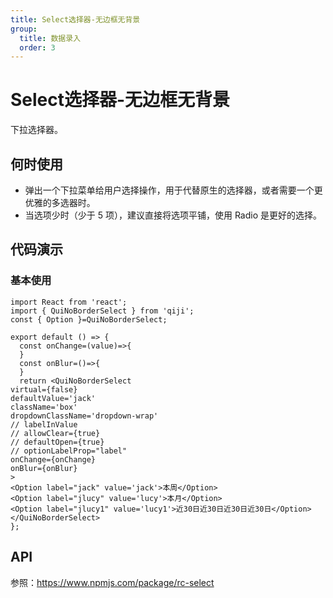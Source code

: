 ```yaml
---
title: Select选择器-无边框无背景
group:
  title: 数据录入
  order: 3
---
```


#  Select选择器-无边框无背景
下拉选择器。
## 何时使用
- 弹出一个下拉菜单给用户选择操作，用于代替原生的选择器，或者需要一个更优雅的多选器时。
- 当选项少时（少于 5 项），建议直接将选项平铺，使用 Radio 是更好的选择。

## 代码演示
### 基本使用
```tsx
import React from 'react';
import { QuiNoBorderSelect } from 'qiji';
const { Option }=QuiNoBorderSelect;

export default () => {
  const onChange=(value)=>{
  }
  const onBlur=()=>{
  }
  return <QuiNoBorderSelect 
virtual={false}
defaultValue='jack'
className='box'
dropdownClassName='dropdown-wrap'
// labelInValue
// allowClear={true}
// defaultOpen={true}
// optionLabelProp="label"
onChange={onChange}
onBlur={onBlur}
>
<Option label="jack" value='jack'>本周</Option>
<Option label="jlucy" value='lucy'>本月</Option>
<Option label="jlucy1" value='lucy1'>近30日近30日近30日近30日</Option>
</QuiNoBorderSelect>
};
```
## API
参照：https://www.npmjs.com/package/rc-select

